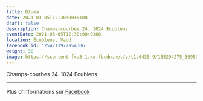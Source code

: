 ```yaml
---
title: Džuma
date: 2021-03-05T12:30:00+0100
draft: false
description: Champs-courbes 24. 1024 Ecublens
eventDate: 2021-03-05T12:30:00+0100
location: Écublens, Vaud
facebook_id: '254713972954306'
weight: 30
image: https://scontent-fra3-1.xx.fbcdn.net/v/t1.6435-9/155294275_3695079563921169_4909597834044538694_n.jpg?_nc_cat=101&ccb=1-7&_nc_sid=9e60e4&_nc_ohc=zN3HDZi40PoQ7kNvwFNBlTe&_nc_oc=AdmdSABNgRPa8D4bOdusb8DcYyjo06JfHvJ0FSf-9LKDi8KytF6e5K4pnJ90hXPA7Bw&_nc_zt=23&_nc_ht=scontent-fra3-1.xx&edm=ABTKTjYEAAAA&_nc_gid=YDGfvPjxu4HGTseiI30gPA&oh=00_AfVE_clV-oHiOS969Cug83c9HgV-K5Cnz_2XVP95qc5WaQ&oe=68CB5DDB
---
```


Champs-courbes 24. 1024 Ecublens

---

Plus d'informations sur [Facebook](https://facebook.com/events/254713972954306)